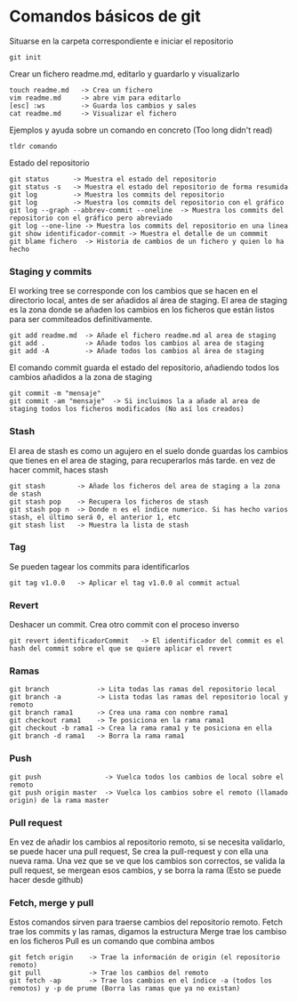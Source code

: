 
# Comandos básicos de git

Situarse en la carpeta correspondiente e iniciar el repositorio
````
git init 
````

Crear un fichero readme.md, editarlo y guardarlo y visualizarlo
````
touch readme.md   -> Crea un fichero
vim readme.md     -> abre vim para editarlo
[esc] :ws         -> Guarda los cambios y sales
cat readme.md     -> Visualizar el fichero
````

Ejemplos y ayuda sobre un comando en concreto (Too long didn't read)
````
tldr comando
````

Estado del repositorio
````
git status      -> Muestra el estado del repositorio
git status -s   -> Muestra el estado del repositorio de forma resumida
git log         -> Muestra los commits del repositorio 
git log         -> Muestra los commits del repositorio con el gráfico
git log --graph --abbrev-commit --oneline  -> Muestra los commits del repositorio con el gráfico pero abreviado
git log --one-line -> Muestra los commits del repositorio en una linea
git show identificador-commit -> Muestra el detalle de un commmit
git blame fichero  -> Historia de cambios de un fichero y quien lo ha hecho
````

### Staging y commits

El working tree se corresponde con los cambios que se hacen en el directorio local, antes de ser añadidos al área de staging.
El area de staging es la zona donde se añaden los cambios en los ficheros que están listos para ser commiteados definitivamente.

````
git add readme.md  -> Añade el fichero readme.md al area de staging
git add .          -> Añade todos los cambios al area de staging
git add -A         -> Añade todos los cambios al área de staging
````

El comando commit guarda el estado del repositorio, añadiendo todos los cambios añadidos a la zona de staging
````
git commit -m "mensaje"
git commit -am "mensaje"  -> Si incluimos la a añade al area de staging todos los ficheros modificados (No así los creados)
````


### Stash

El area de stash es como un agujero en el suelo donde guardas los cambios que tienes en el area de staging, para recuperarlos más tarde. en vez de hacer commit, haces stash

````
git stash        -> Añade los ficheros del area de staging a la zona de stash
git stash pop    -> Recupera los ficheros de stash
git stash pop n  -> Donde n es el índice numerico. Si has hecho varios stash, el último será 0, el anterior 1, etc
git stash list   -> Muestra la lista de stash
````

### Tag

Se pueden tagear los commits para identificarlos

````
git tag v1.0.0   -> Aplicar el tag v1.0.0 al commit actual   
````

### Revert

Deshacer un commit. Crea otro commit con el proceso inverso

````
git revert identificadorCommit   -> El identificador del commit es el hash del commit sobre el que se quiere aplicar el revert
````


### Ramas

````
git branch            -> Lita todas las ramas del repositorio local
git branch -a         -> Lista todas las ramas del repositorio local y remoto
git branch rama1      -> Crea una rama con nombre rama1
git checkout rama1    -> Te posiciona en la rama rama1
git checkout -b rama1 -> Crea la rama rama1 y te posiciona en ella
git branch -d rama1   -> Borra la rama rama1
````

### Push

````
git push                -> Vuelca todos los cambios de local sobre el remoto
git push origin master  -> Vuelca los cambios sobre el remoto (llamado origin) de la rama master
````

### Pull request

En vez de añadir los cambios al repositorio remoto, si se necesita validarlo, se puede hacer una pull request,
Se crea la pull-request y con ella una nueva rama.
Una vez que se ve que los cambios son correctos, se valida la pull request, se mergean esos cambios, y se borra la rama (Esto se puede hacer desde github)  

### Fetch, merge y pull

Estos comandos sirven para traerse cambios del repositorio remoto.
Fetch trae los commits y las ramas, digamos la estructura
Merge trae los cambiso en los ficheros
Pull es un comando que combina ambos

````
git fetch origin    -> Trae la información de origin (el repositorio remoto)
git pull            -> Trae los cambios del remoto
git fetch -ap       -> Trae los cambios en el índice -a (todos los remotos) y -p de prume (Borra las ramas que ya no existan) 
````

